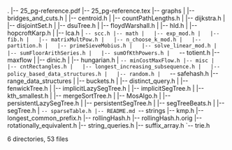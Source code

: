 .
|-- 25_pg-reference.pdf
|-- 25_pg-reference.tex
|-- graphs
|   |-- bridges_and_cuts.h
|   |-- centroid.h
|   |-- countPathLengths.h
|   |-- dijkstra.h
|   |-- disjointSet.h
|   |-- dsuTree.h
|   |-- floydWarshall.h
|   |-- hld.h
|   |-- hopcroftKarp.h
|   |-- lca.h
|   `-- scc.h
|-- math
|   |-- exp_mod.h
|   |-- fib.h
|   |-- matrixMultPow.h
|   |-- n_choose_k_mod.h
|   |-- partition.h
|   |-- primeSieveMobius.h
|   |-- solve_linear_mod.h
|   |-- sumFloorArithSeries.h
|   |-- sumOfKthPowers.h
|   `-- totient.h
|-- maxflow
|   |-- dinic.h
|   |-- hungarian.h
|   `-- minCostMaxFlow.h
|-- misc
|   |-- cntRectangles.h
|   |-- longest_increasing_subsequence.h
|   |-- policy_based_data_structures.h
|   |-- random.h
|   `-- safehash.h
|-- range_data_structures
|   |-- buckets.h
|   |-- distinct_query.h
|   |-- fenwickTree.h
|   |-- implicitLazySegTree.h
|   |-- implicitSegTree.h
|   |-- kth_smallest.h
|   |-- mergeSortTree.h
|   |-- MosAlgo.h
|   |-- persistentLazySegTree.h
|   |-- persistentSegTree.h
|   |-- segTreeBeats.h
|   |-- segTree.h
|   `-- sparseTable.h
|-- README.md
`-- strings
    |-- kmp.h
    |-- longest_common_prefix.h
    |-- rollingHash.h
    |-- rollingHash.h.orig
    |-- rotationally_equivalent.h
    |-- string_queries.h
    |-- suffix_array.h
    `-- trie.h

6 directories, 53 files
